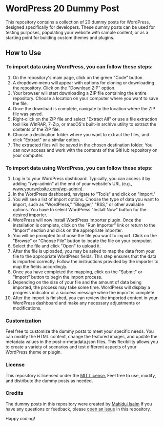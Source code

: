 # WordPress 20 Dummy Post

<p>This repository contains a collection of 20 dummy posts for WordPress, designed specifically for developers. These dummy posts can be used for testing purposes, populating your website with sample content, or as a starting point for building custom themes and plugins.</p>

## How to Use

### To import data using WordPress, you can follow these steps:

1. On the repository's main page, click on the green "Code" button.
2. A dropdown menu will appear with options for cloning or downloading the repository. Click on the "Download ZIP" option.
3. Your browser will start downloading a ZIP file containing the entire repository. Choose a location on your computer where you want to save the file.
4. Once the download is complete, navigate to the location where the ZIP file was saved.
5. Right-click on the ZIP file and select "Extract All" or use a file extraction tool like WinRAR, 7-Zip, or macOS's built-in archive utility to extract the contents of the ZIP file.
6. Choose a destination folder where you want to extract the files, and click "Extract" or a similar option.
7. The extracted files will be saved in the chosen destination folder. You can now access and work with the contents of the GitHub repository on your computer.



### To import data using WordPress, you can follow these steps:

1. Log in to your WordPress dashboard. Typically, you can access it by adding "/wp-admin" at the end of your website's URL (e.g., www.yourwebsite.com/wp-admin).
2. In the WordPress dashboard, navigate to "Tools" and click on "Import."
3. You will see a list of import options. Choose the type of data you want to import, such as "WordPress," "Blogger," "RSS," or other available options. You have to select WordPress "Install Now" button for the desired importer.
4. WordPress will now install WordPress importer plugin. Once the installation is complete, click on the "Run Importer" link or return to the "Import" section and click on the appropriate importer.
5. You will be prompted to choose the file you want to import. Click on the "Browse" or "Choose File" button to locate the file on your computer.
6. Select the file and click "Open" to upload it.
7. After the file is uploaded, you may be asked to map the data from your file to the appropriate WordPress fields. This step ensures that the data is imported correctly. Follow the instructions provided by the importer to map the fields accordingly.
8. Once you have completed the mapping, click on the "Submit" or "Import" button to begin the import process.
9. Depending on the size of your file and the amount of data being imported, the process may take some time. WordPress will display a progress indicator or a success message when the import is complete.
10. After the import is finished, you can review the imported content in your WordPress dashboard and make any necessary adjustments or modifications.

### Customization

<p> Feel free to customize the dummy posts to meet your specific needs. You can modify the HTML content, change the featured images, and update the metadata values in the post-x-metadata.json files. This flexibility allows you to create a variety of scenarios and test different aspects of your WordPress theme or plugin. </p>


### License

This repository is licensed under the [MIT License.](https://opensource.org/license/mit/) Feel free to use, modify, and distribute the dummy posts as needed.

### Credits
The dummy posts in this repository were created by [Mahidul Isalm](https://www.codermahidul.com) If you have any questions or feedback, please [open an issue](https://github.com/codermahidul/wp-dummy-post/issues) in this repository.

Happy coding!
